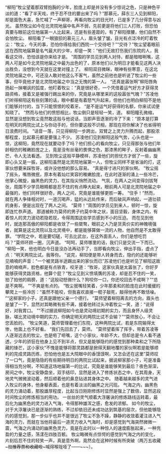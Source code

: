 “柳阳”牧尘望着那双臂抱胸的少年，脸庞上却是并没有多少惊诧之色，只是神色平淡的道：“看了半天戏，终于忍不住的要出来了吗？”那慕元，薛东三人见到柳阳，却是面色大喜，急忙喊了一声柳哥，再看向牧尘的目光时，已是多了几分得意与凶光。
虽然牧尘如今在北灵院地届中名声不弱，先前更是将他们三人打败，但恐怕真要与眼前这位地届第一人比起来，还是有些差距的，有了柳阳撑腰，他们自然不会怕牧尘。
柳阳看了一眼狼狈的慕元三人，眉头皱了皱，目光有点泛冷的盯着牧尘：“牧尘，今天的事，恐怕你得给我们西院一个交待吧？”“交待？”牧尘望着眼前这在西院地届算是名气最大的少年，却是一笑：“他们无故打伤我们东院的人，我看这交待，恐怕该是你来给才是。
”周围的学员见到两人对恃，都是暗暗咧嘴，这两人可是如今北灵院地届之中最为出色的了，原本他们以为明日才能看见这两人决出胜负，没想到今天就在这里对撞上了。
柳阳双目微眯，眼神有些寒意，在这北灵院地届之中，可还没人敢对他这么不客气，虽然之前他也是听说了牧尘的一些事，但毕竟他才是北灵院地届之中当之无愧的第一人。
“还真是嚣张啊”柳阳唇角扬起一抹嘲讽的弧度，他盯着牧尘：“真是很好奇，一个凭借着运气好方才获得灵路资格，接着又是被强行踢出来的你，究竟是从哪里来的这般嚣张气魄？”苏凌他们听得柳阳这有些刻薄的话，眼中都是有着怒气升起来，但他们也明白柳阳不是他们能够对付的，当下只能恨恨的咬着牙。
“是不是运气好获得的名额，你来试试便知晓了。
”然而与他们的愤怒相比，牧尘倒只是轻轻一笑，道。
柳阳瞳孔微缩，显然是没想到牧尘竟然敢这般与他说话，当即声音逐渐的冷了下来：“原本是打算在明天的两院比试上与你动手的，但你要这般不识相，那现在将你解决了也省得明日浪费时间。
”话音一落，只见得柳阳一步跨出，双臂之上灵力升腾而起，那股浓郁程度，比起慕元都是要强上不少。
苏凌他们见到柳阳这般气势，心头也是一惊，这柳阳，竟然现在就要动手了吗？他们担心的看向牧尘，只见得那张与他们年龄相仿的稚嫩脸庞之上，竟是没有丝毫的畏惧之色，那漆黑的眸子，反射着幽幽黑芒，令人无法看透。
见到牧尘这般平静模样，苏凌他们的担忧方才弱了一些，旋即心头又是一振，这柳阳虽然是北灵院地届第一人，但牧尘同样不是省油的灯，这家伙想要来踩牧哥，或许没他想的那么容易。
“真是得寸进尺的家伙啊。
”牧尘摇了摇头，嘴唇微抿，原本有着灿烂笑容的稚嫩脸庞，在此时逐渐的涌上一些冷芒，他掌心微旋，幽黑色的灵力，在其指尖悄然流动。
气氛，在两人之间变得剑拔弩张，周围不少学员眼睛都是忍不住的有点睁大起来，眼前两人可是北灵院地届之中最强的，他们同样很好奇，两人之间，究竟是谁能够更胜一筹。
“住手！”然而，就在两人争锋相对时，一道沉喝声，猛的从远处传来，而后破风声响起，一道壮硕的身影，便是出现在了两人之间。
“莫师！”周围的学员见到来人，顿时一惊，旋即连忙恭声道。
那道被称为莫师的男子约莫中年之状，面目坚毅，身体之内，有着惊人的灵力波动若隐若现，令得周围这些学员感到不小的压迫。
而在见到他时，就连那高傲的柳阳都是收敛了一些桀骜，眼前之人乃是货真价实的神魄境强者，就算是这北灵院以及北灵境中，都是能够算做一流的人物，他自然是不太敢得罪。
“学院之中，若是要切磋，可去比武台，在这外面丢人，你们是想吃罚吗？”莫师环顾一圈，沉声道。
“呵呵，莫师哪里的话，我们只是交流一下而已。
”柳阳一笑，他也明白今日是没办法再动手了，当即看向牧尘，伸出手指，虚点了点：“明天两院比试，我等你。
”说完，柳阳便是带人转身而去，隐约的还能够听见喃喃的声音：“一个被灵路半途踢出来的家伙而已”苏凌他们也是听见了柳阳这故意的喃喃声，脸色都是有点铁青，咬牙道：“牧哥，这家伙真是太嚣张了，你好歹能够获得灵路资格，他算个屁？”牧尘见到义愤填膺的苏凌，却是忍不住的一笑，拍了拍他的肩膀，道：“这般动怒做什么？狗咬你一口，你还咬回去不成啊？”“总是不爽啊。
”“不爽是有点的。
”牧尘抿嘴轻笑着，少年那柔和的脸庞在此时缓缓的攀爬上一些冷厉：“虽然不能咬，但我喜欢直接一棍子敲死，敲得他再不敢恬噪。
”“这柳家的小子，还真是跟他父亲一个德行。
”莫师望着柳阳离去的方向，眉头也是皱了一下，显然对其略微有些不满，接着他转过头冲着牧尘一笑，道：“说得好，对我胃口。
”“不过据说柳阳如今也是灵动境初期的实力，而且身怀人级灵脉，堪比灵动境中期的实力，你确定明天的两院比试不会输？”“莫师放心，不会让您丢脸的。
”牧尘笑道，莫师管理着他们东院，这种两院比试，若是东院输得太惨，他面上也不好看。
“我们先回去了，莫师。
”莫师望着挥了挥手，带着苏凌等人逐渐远去的牧尘，也是咂了咂嘴，这个小家伙，年龄不大，但却总是令人看不通透，少年的骄狂在他身上见不到半点，但又是能够隐约的感觉到那种柔和之下所隐藏的锋芒，这小家伙“不愧是能够将那灵路都是掀得天翻地覆的家伙啊若是能够顺利的完成灵路历练，恐怕他也是五大院眼中的香馍馍啊，又怎会还在这里”莫师叹了一口气，竟是隐隐的有些期待明日的两院比试起来，据说柳家那小子，可是准备得相当充分啊，不知道这场地届第一的比试，究竟是谁能够笑到最后？夜色渐深，房间之中，牧尘安静盘坐，双手结印，显然是进入了修炼状态之中，在其周身，天地灵气微微波动着，然后顺着他的鼻息钻进其身体之中。
随着越来越多的灵气进入牧尘的身体，他身躯表面，也是有着淡淡的幽黑之光闪现。
气海之内，幽黑色的灵力涌动着，那股雄厚程度，比起当日刚刚修炼时显然是强上了数倍，显然这段时间牧尘的修炼相当的用功。
一丝丝的灵气顺着大浮屠诀的修炼路线运转着，最后化为幽黑色的灵力进入气海，令得那种雄浑之感，愈发的浓郁。
如今的牧尘，对于大浮屠诀已是逐渐的熟练，不过却依旧还未成功达到筑基的层次，但他能够隐约的感觉到，那一步似乎也并不是很远了牧尘不急不躁，静静的收敛着灌注进入气海的灵力，而就在当他将最后一道灵力收入气海时，却是感觉到气海突然微微一震，气海之内涌动的幽黑色灵力，竟是在此时以一种惊人的速度膨胀起来，一种充盈的力量之感，荡漾在四肢百骸。
牧尘略微有点惊愕的感觉到气海之内的变化，片刻后忍不住的轻笑一声，真是意外啊，竟然会在这种时候有所突破（两万五收藏~~~拉推荐票和收藏啦~~~喊得喉咙哑了——~~~）。
